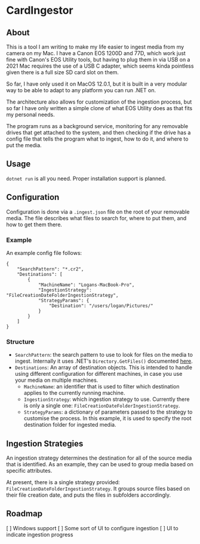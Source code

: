# CardIngestor

## About

This is a tool I am writing to make my life easier to ingest media from my camera on my Mac. I have a Canon EOS 1200D and 77D, which work just fine with Canon's EOS Utility tools, but having to plug them in via USB on a 2021 Mac requires the use of a USB C adapter, which seems kinda pointless given there is a full size SD card slot on them.

So far, I have only used it on MacOS 12.0.1, but it is built in a very modular way to be able to adapt to any platform you can run .NET on.

The architecture also allows for customization of the ingestion process, but so far I have only written a simple clone of what EOS Utility does as that fits my personal needs.

The program runs as a background service, monitoring for any removable drives that get attached to the system, and then checking if the drive has a config file that tells the program what to ingest, how to do it, and where to put the media.

## Usage

`dotnet run` is all you need. Proper installation support is planned.

## Configuration

Configuration is done via a `.ingest.json` file on the root of your removable media. The file describes what files to search for, where to put them, and how to get them there.

### Example

An example config file follows:

```
{
    "SearchPattern": "*.cr2",
    "Destinations": [
        {
            "MachineName": "Logans-MacBook-Pro",
            "IngestionStrategy": "FileCreationDateFolderIngestionStrategy",
            "StrategyParams": {
                "Destination": "/users/logan/Pictures/"
            }
        }
    ]
}
```

### Structure

- `SearchPattern`: the search pattern to use to look for files on the media to ingest. Internally it uses .NET's `Directory.GetFiles()` documented [here](https://docs.microsoft.com/en-us/dotnet/api/system.io.directory.getfiles?view=net-6.0#System_IO_Directory_GetFiles_System_String_System_String_).
- `Destinations`: An array of destination objects. This is intended to handle using different configuration for different machines, in case you use your media on multiple machines.
  - `MachineName`: an identifier that is used to filter which destination applies to the currently running machine.
  - `IngestionStrategy`: which ingestion strategy to use. Currently there is only a single one: `FileCreationDateFolderIngestionStrategy`.
  - `StrategyParams`: a dictionary of parameters passed to the strategy to customise the process. In this example, it is used to specify the root destination folder for ingested media.

## Ingestion Strategies

An ingestion strategy determines the destination for all of the source media that is identified. As an example, they can be used to group media based on specific attributes.

At present, there is a single strategy provided: `FileCreationDateFolderIngestionStrategy`. It groups source files based on their file creation date, and puts the files in subfolders accordingly.

## Roadmap

[ ] Windows support
[ ] Some sort of UI to configure ingestion
[ ] UI to indicate ingestion progress

